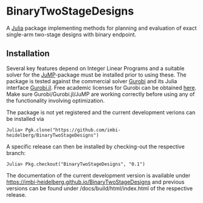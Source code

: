 # BinaryTwoStageDesigns

A [Julia](http://julialang.org) package implementing methods for planning and
evaluation of exact single-arm two-stage designs with binary endpoint.

## Installation

Several key features depend on Integer Linear Programs and a suitable solver
for the [JuMP](https://github.com/JuliaOpt/JuMP.jl)-package must be installed
prior to using these.
The package is tested against the commercial solver
[Gurobi](http://www.gurobi.com/index) and its Julia interface
[Gurobi.jl](https://github.com/JuliaOpt/Gurobi.jl).
Free academic licenses for Gurobi can be obtained
[here](http://www.gurobi.com/academia/for-universities).
Make sure Gurobi/Gurobi.jl/JuMP are working correctly before using any of the
functionality involving optimization.

The package is not yet registered and the current development verions can be
installed via

    Julia> Pgk.clone("https://github.com/imbi-heidelberg/BinaryTwoStageDesigns")

A specific release can then be installed by checking-out the respective
branch:

    Julia> Pkg.checkout("BinaryTwoStageDesigns", "0.1")

The documentation of the current development version is available under
https://imbi-heidelberg.github.io/BinaryTwoStageDesigns and previous versions
can be found under /docs/build/html/index.html of the respective release.
